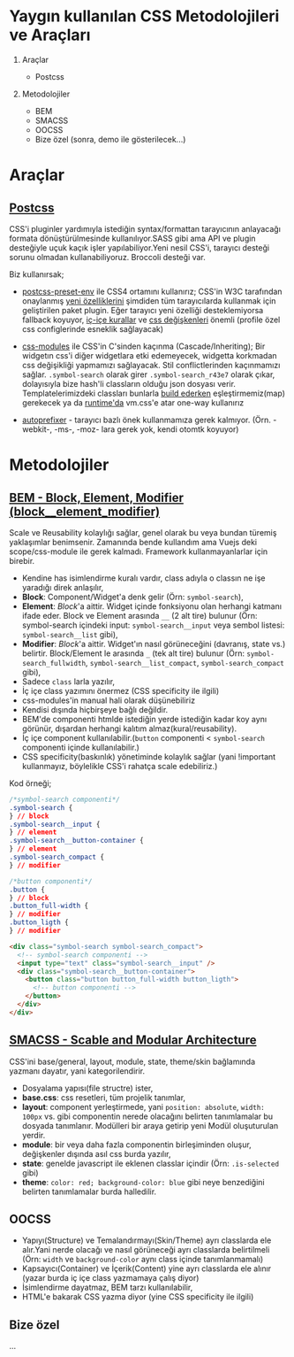 # Yaygın kullanılan CSS Metodolojileri ve Araçları

1. Araçlar

   - Postcss

2. Metodolojiler
   - BEM
   - SMACSS
   - OOCSS
   - Bize özel (sonra, demo ile gösterilecek...)

# Araçlar

## [Postcss](https://postcss.org/)

CSS'i pluginler yardımıyla istediğin syntax/formattan tarayıcının anlayacağı formata dönüştürülmesinde kullanılıyor.SASS gibi ama API ve plugin desteğiyle uçuk kaçık işler yapılabiliyor.Yeni nesil CSS'i, tarayıcı desteği sorunu olmadan kullanabiliyoruz. Broccoli desteği var.

Biz kullanırsak;

- [postcss-preset-env](https://github.com/csstools/postcss-preset-env) ile CSS4 ortamını kullanırız; CSS'in W3C tarafından onaylanmış [yeni özelliklerini](https://cssdb.org/) şimdiden tüm tarayıcılarda kullanmak için geliştirilen paket plugin. Eğer tarayıcı yeni özelliği desteklemiyorsa fallback koyuyor, [iç-içe kurallar](https://preset-env.cssdb.org/features#nesting-rules) ve [css değişkenleri](https://preset-env.cssdb.org/features#custom-properties) önemli (profile özel css configlerinde esneklik sağlayacak)

- [css-modules](https://github.com/css-modules/css-modules) ile CSS'in C'sinden kaçınma (Cascade/Inheriting); Bir widgetın css'i diğer widgetlara etki edemeyecek, widgetta korkmadan css değişikliği yapmamızı sağlayacak. Stil conflictlerinden kaçınmamızı sağlar. `.symbol-search` olarak girer `.symbol-search_r43e7` olarak çıkar, dolayısıyla bize hash'li classların olduğu json dosyası verir. Templatelerimizdeki classları bunlarla [build ederken](https://stackoverflow.com/questions/45974263/better-way-of-applying-css-modules-to-angularjs/45985719#45985719) eşleştirmemiz(map) gerekecek ya da [runtime'da](https://github.com/css-modules/css-modules/blob/master/docs/css-modules-with-angular.js.md) vm.css'e atar one-way kullanırız

- [autoprefixer](https://github.com/postcss/autoprefixer) - tarayıcı bazlı önek kullanmamıza gerek kalmıyor. (Örn. -webkit-, -ms-, -moz- lara gerek yok, kendi otomtk koyuyor)

# Metodolojiler

## [BEM - Block, Element, Modifier (block\_\_element_modifier)](https://en.bem.info/methodology/css/)

Scale ve Reusability kolaylığı sağlar, genel olarak bu veya bundan türemiş yaklaşımlar benimsenir. Zamanında bende kullandım ama Vuejs deki scope/css-module ile gerek kalmadı. Framework kullanmayanlarlar için birebir.

- Kendine has isimlendirme kuralı vardır, class adıyla o classın ne işe yaradığı direk anlaşılır,
- **Block**: Component/Widget'a denk gelir (Örn: `symbol-search`),
- **Element**: _Block_'a aittir. Widget içinde fonksiyonu olan herhangi katmanı ifade eder. Block ve Element arasında `__` (2 alt tire) bulunur (Örn: symbol-search içindeki input: `symbol-search__input` veya sembol listesi: `symbol-search__list` gibi),
- **Modifier**: _Block_'a aittir. Widget'ın nasıl görüneceğini (davranış, state vs.) belirtir. Block/Element le arasında `_` (tek alt tire) bulunur (Örn: `symbol-search_fullwidth`, `symbol-search__list_compact`, `symbol-search_compact` gibi),
- Sadece `class` larla yazılır,
- İç içe class yazımını önermez (CSS specificity ile ilgili)
- css-modules'in manual hali olarak düşünebiliriz
- Kendisi dışında hiçbirşeye bağlı değildir.
- BEM'de componenti htmlde istediğin yerde istediğin kadar koy aynı görünür, dışardan herhangi kalıtım almaz(kural/reusability).
- İç içe component kullanılabilir.(`button` componenti < `symbol-search` componenti içinde kullanılabilir.)
- CSS specificity(baskınlık) yönetiminde kolaylık sağlar (yani !important kullanmayız, böylelikle CSS'i rahatça scale edebiliriz.)

Kod örneği;

```css
/*symbol-search componenti*/
.symbol-search {
} // block
.symbol-search__input {
} // element
.symbol-search__button-container {
} // element
.symbol-search_compact {
} // modifier

/*button componenti*/
.button {
} // block
.button_full-width {
} // modifier
.button_ligth {
} // modifier
```

```html
<div class="symbol-search symbol-search_compact">
  <!-- symbol-search componenti -->
  <input type="text" class="symbol-search__input" />
  <div class="symbol-search__button-container">
    <button class="button button_full-width button_ligth">
      <!-- button componenti -->
    </button>
  </div>
</div>
```

## [SMACSS - Scable and Modular Architecture](https://smacss.com/)

CSS'ini base/general, layout, module, state, theme/skin bağlamında yazmanı dayatır, yani kategorilendirir.

- Dosyalama yapısı(file structre) ister,
- **base.css**: css resetleri, tüm projelik tanımlar,
- **layout**: component yerleştirmede, yani `position: absolute`, `width: 100px` vs. gibi componentin nerede olacağını belirten tanımlamalar bu dosyada tanımlanır. Modülleri bir araya getirip yeni Modül oluşuturulan yerdir.
- **module**: bir veya daha fazla componentin birleşiminden oluşur, değişkenler dışında asıl css burda yazılır,
- **state**: genelde javascript ile eklenen classlar içindir (Örn: `.is-selected` gibi)
- **theme**: `color: red; background-color: blue` gibi neye benzediğini belirten tanımlamalar burda halledilir.

## OOCSS

- Yapıyı(Structure) ve Temalandırmayı(Skin/Theme) ayrı classlarda ele alır.Yani nerde olacağı ve nasıl görüneceği ayrı classlarda belirtilmeli (Örn: `width` ve `background-color` aynı class içinde tanımlanmamalı)
- Kapsayıcı(Container) ve İçerik(Content) yine ayrı classlarda ele alınır (yazar burda iç içe class yazmamaya çalış diyor)
- İsimlendirme dayatmaz, BEM tarzı kullanılabilir,
- HTML'e bakarak CSS yazma diyor (yine CSS specificity ile ilgili)

## Bize özel

...
